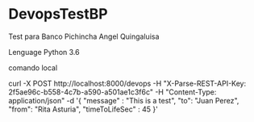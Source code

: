 # DevopsTestBP

Test para Banco Pichincha
Angel Quingaluisa

Lenguage Python 3.6

comando local

curl -X POST http://localhost:8000/devops   -H "X-Parse-REST-API-Key: 2f5ae96c-b558-4c7b-a590-a501ae1c3f6c" -H "Content-Type: application/json" -d  '{ "message" : "This is a test", "to": "Juan Perez", "from": "Rita Asturia", "timeToLifeSec" : 45 }'
